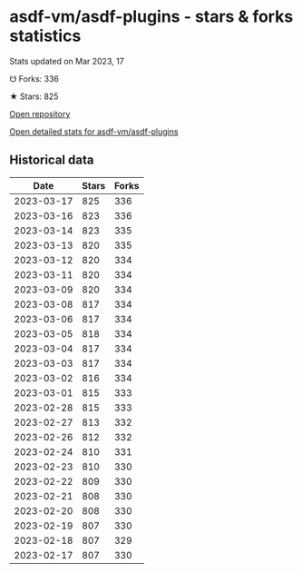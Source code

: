 # asdf-vm/asdf-plugins - stars & forks statistics

Stats updated on Mar 2023, 17

☋ Forks: 336

★ Stars: 825

[Open repository](https://github.com/asdf-vm/asdf-plugins)

[Open detailed stats for asdf-vm/asdf-plugins](https://reviewgithub.com/rep/asdf-vm/asdf-plugins)

## Historical data
| Date | Stars | Forks |
|------|-------|-------|
| 2023-03-17 | 825 | 336 | 
| 2023-03-16 | 823 | 336 | 
| 2023-03-14 | 823 | 335 | 
| 2023-03-13 | 820 | 335 | 
| 2023-03-12 | 820 | 334 | 
| 2023-03-11 | 820 | 334 | 
| 2023-03-09 | 820 | 334 | 
| 2023-03-08 | 817 | 334 | 
| 2023-03-06 | 817 | 334 | 
| 2023-03-05 | 818 | 334 | 
| 2023-03-04 | 817 | 334 | 
| 2023-03-03 | 817 | 334 | 
| 2023-03-02 | 816 | 334 | 
| 2023-03-01 | 815 | 333 | 
| 2023-02-28 | 815 | 333 | 
| 2023-02-27 | 813 | 332 | 
| 2023-02-26 | 812 | 332 | 
| 2023-02-24 | 810 | 331 | 
| 2023-02-23 | 810 | 330 | 
| 2023-02-22 | 809 | 330 | 
| 2023-02-21 | 808 | 330 | 
| 2023-02-20 | 808 | 330 | 
| 2023-02-19 | 807 | 330 | 
| 2023-02-18 | 807 | 329 | 
| 2023-02-17 | 807 | 330 | 

